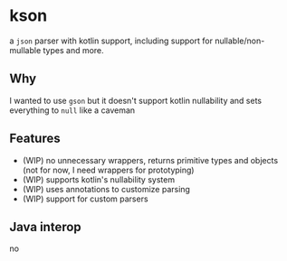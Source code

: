 # kson
a `json` parser with kotlin support, including support for nullable/non-mullable types and more.

## Why
I wanted to use `gson` but it doesn't support kotlin nullability and sets everything to `null` like a caveman

## Features
- (WIP) no unnecessary wrappers, returns primitive types and objects (not for now, I need wrappers for prototyping)
- (WIP) supports kotlin's nullability system
- (WIP) uses annotations to customize parsing
- (WIP) support for custom parsers

## Java interop
no
